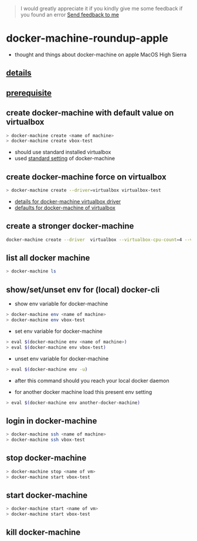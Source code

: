 
> I would greatly appreciate it if you kindly give me some feedback if you found an error
> [Send feedback to me](mailto:feedback@mathias-stadler.de)

# docker-machine-roundup-apple

- thought and things about docker-machine on apple MacOS High Sierra

## [details](https://docs.docker.com/machine/get-started/#start-local-machines-on-startup)

## [prerequisite](doc/prerequisite.md)

## create docker-machine with default value on virtualbox

```bash
> docker-machine create <name of machine>
> docker-machine create vbox-test
```

- should use standard installed virtualbox
- used [standard setting]((https://docs.docker.com/machine/drivers/virtualbox/#options)) of docker-machine

## create docker-machine force on virtualbox

```bash
> docker-machine create --driver=virtualbox virtualbox-test
```

- [details for docker-machine virtualbox driver](https://docs.docker.com/machine/drivers/virtualbox/)
- [defaults for docker-machine of virtualbox](https://docs.docker.com/machine/drivers/virtualbox/#options)

## create a stronger docker-machine

```bash
docker-machine create --driver  virtualbox --virtualbox-cpu-count=4 --virtualbox-memory=4096 --virtualbox-disk-size=10000  box-strong
```

## list all docker machine

```bash
> docker-machine ls
```

## show/set/unset env for (local) docker-cli

- show env variable for docker-machine

```bash
> docker-machine env <name of machine>
> docker-machine env vbox-test
```

- set env variable for docker-machine

```bash
> eval $(docker-machine env <name of machine>)
> eval $(docker-machine env vbox-test)
```

- unset env variable for docker-machine

```bash
> eval $(docker-machine env -u)
```

- after this command should you reach your local docker daemon

- for another docker machine load this present env setting

```bash
> eval $(docker-machine env another-docker-machine)
```

## login in docker-machine

```bash
> docker-machine ssh <name of machine>
> docker-machine ssh vbox-test
```

## stop docker-machine

```bash
> docker-machine stop <name of vm>
> docker-machine start vbox-test
```

## start docker-machine

```bash
> docker-machine start <name of vm>
> docker-machine start vbox-test
```

## kill docker-machine
